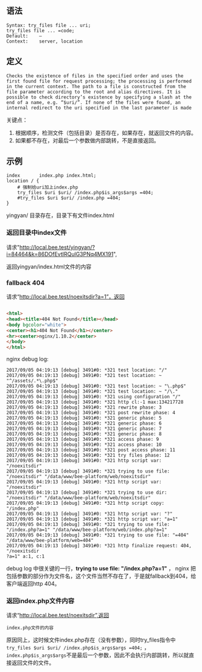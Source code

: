 ## 语法

```
Syntax:	try_files file ... uri;
try_files file ... =code;
Default:	—
Context:	server, location
```

## 定义

```
Checks the existence of files in the specified order and uses the first found file for request processing; the processing is performed in the current context. The path to a file is constructed from the file parameter according to the root and alias directives. It is possible to check directory’s existence by specifying a slash at the end of a name, e.g. “$uri/”. If none of the files were found, an internal redirect to the uri specified in the last parameter is made
```

关键点：

1. 根据顺序，检测文件（包括目录）是否存在，如果存在，就返回文件的内容。
2. 如果都不存在，对最后一个参数做内部跳转，不是直接返回。

## 示例

```shell
index       index.php index.html;
location / {
    # 强制给uri加上index.php
    try_files $uri $uri/ /index.php$is_args$args =404;
    #try_files $uri $uri/ /index.php =404;
}
```

yingyan/ 目录存在，目录下有文件index.html

### 返回目录中index文件

请求"http://local.bee.test/yingyan/?i=84464&k=86DOfEvtIRQulG3PNq4MX191", 

返回yingyan/index.html文件的内容



### fallback 404

请求“http://local.bee.test/noexitsdir?a=1”，返回

```html

<html>
<head><title>404 Not Found</title></head>
<body bgcolor="white">
<center><h1>404 Not Found</h1></center>
<hr><center>nginx/1.10.2</center>
</body>
</html>
```

nginx debug log:

```shell
2017/09/05 04:19:13 [debug] 3491#0: *321 test location: "/"
2017/09/05 04:19:13 [debug] 3491#0: *321 test location: ~ "^/assets/.*\.php$"
2017/09/05 04:19:13 [debug] 3491#0: *321 test location: ~ "\.php$"
2017/09/05 04:19:13 [debug] 3491#0: *321 test location: ~ "/\."
2017/09/05 04:19:13 [debug] 3491#0: *321 using configuration "/"
2017/09/05 04:19:13 [debug] 3491#0: *321 http cl:-1 max:134217728
2017/09/05 04:19:13 [debug] 3491#0: *321 rewrite phase: 3
2017/09/05 04:19:13 [debug] 3491#0: *321 post rewrite phase: 4
2017/09/05 04:19:13 [debug] 3491#0: *321 generic phase: 5
2017/09/05 04:19:13 [debug] 3491#0: *321 generic phase: 6
2017/09/05 04:19:13 [debug] 3491#0: *321 generic phase: 7
2017/09/05 04:19:13 [debug] 3491#0: *321 generic phase: 8
2017/09/05 04:19:13 [debug] 3491#0: *321 access phase: 9
2017/09/05 04:19:13 [debug] 3491#0: *321 access phase: 10
2017/09/05 04:19:13 [debug] 3491#0: *321 post access phase: 11
2017/09/05 04:19:13 [debug] 3491#0: *321 try files phase: 12
2017/09/05 04:19:13 [debug] 3491#0: *321 http script var: "/noexitsdir"
2017/09/05 04:19:13 [debug] 3491#0: *321 trying to use file: "/noexitsdir" "/data/www/bee-platform/web/noexitsdir"
2017/09/05 04:19:13 [debug] 3491#0: *321 http script var: "/noexitsdir"
2017/09/05 04:19:13 [debug] 3491#0: *321 trying to use dir: "/noexitsdir" "/data/www/bee-platform/web/noexitsdir"
2017/09/05 04:19:13 [debug] 3491#0: *321 http script copy: "/index.php"
2017/09/05 04:19:13 [debug] 3491#0: *321 http script var: "?"
2017/09/05 04:19:13 [debug] 3491#0: *321 http script var: "a=1"
2017/09/05 04:19:13 [debug] 3491#0: *321 trying to use file: "/index.php?a=1" "/data/www/bee-platform/web/index.php?a=1"
2017/09/05 04:19:13 [debug] 3491#0: *321 trying to use file: "=404" "/data/www/bee-platform/web=404"
2017/09/05 04:19:13 [debug] 3491#0: *321 http finalize request: 404, "/noexitsdir
?a=1" a:1, c:1
```

debug log 中很关键的一行，**trying to use file: "/index.php?a=1"** ， nginx 把包括参数的部分作为文件名，这个文件当然不存在了，于是就fallback到404，给客户端返回http 404。

### 返回index.php文件内容

请求“http://local.bee.test/noexitsdir”,返回

```
index.php文件的内容
```

原因同上，这时候文件index.php存在（没有参数），同时try_files指令中`try_files $uri $uri/ /index.php$is_args$args =404;`  ， `index.php$is_args$args`不是最后一个参数，因此不会执行内部跳转，所以就直接返回文件的文件。





